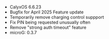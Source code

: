 * CalyxOS 6.6.23
* Bugfix for April 2025 Feature update
* Temporarily remove charging control suppport
* Fix PIN being requested unusually often
* Remove "strong auth timeout" feature
* microG: 0.3.7